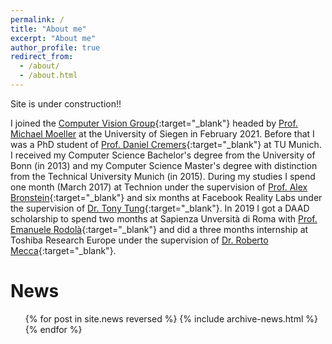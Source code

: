 ```yaml
---
permalink: /
title: "About me"
excerpt: "About me"
author_profile: true
redirect_from:
  - /about/
  - /about.html
---
```


Site is under construction!!

I joined the [Computer Vision  Group](https://www.vsa.informatik.uni-siegen.de/en){:target="\_blank"} headed by [Prof. Michael Moeller](https://sites.google.com/site/michaelmoellermath/) at the University of Siegen in February 2021. Before that I was a PhD student of [Prof. Daniel Cremers](https://vision.in.tum.de/members/cremers){:target="\_blank"} at TU Munich. I received my Computer Science Bachelor's degree from the University of Bonn (in 2013) and my Computer Science Master's degree with distinction from the Technical University Munich (in 2015). During my studies I spend one month (March 2017) at Technion under the supervision of [Prof. Alex Bronstein](https://bron.cs.technion.ac.il){:target="\_blank"} and six months at Facebook Reality Labs under the supervision of [Dr. Tony Tung](https://sites.google.com/site/tony2ng/){:target="\_blank"}. In 2019 I got a DAAD scholarship to spend two months at Sapienza Unversità di Roma with [Prof. Emanuele Rodolà](https://sites.google.com/site/erodola/){:target="\_blank"} and did a three months internship at Toshiba Research Europe under the supervision of [Dr. Roberto Mecca](http://www.robertomecca.com/){:target="\_blank"}.


News
======
  <ul>{% for post in site.news reversed %}
    {% include archive-news.html %}
  {% endfor %}</ul>
